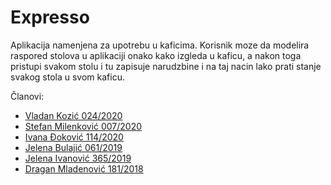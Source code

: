 # Expresso

Aplikacija namenjena za upotrebu u kaficima. Korisnik moze da modelira raspored stolova u aplikaciji onako kako izgleda u kaficu, a nakon toga pristupi svakom stolu i tu zapisuje narudzbine i na taj nacin lako prati stanje svakog stola u svom kaficu.

Članovi:
 - <a href="https://gitlab.com/Zicko01">Vladan Kozić 024/2020</a>
 - <a href="https://gitlab.com/stemil01">Stefan Milenković 007/2020</a>
 - <a href="https://gitlab.com/ivanadj">Ivana Đoković 114/2020</a>
 - <a href="https://gitlab.com/jelenab">Jelena Bulajić 061/2019</a>
 - <a href="https://gitlab.com/ivanoviccjelenaa">Jelena Ivanović 365/2019</a>
 - <a href="https://gitlab.com/dragan777">Dragan Mladenović 181/2018</a>
